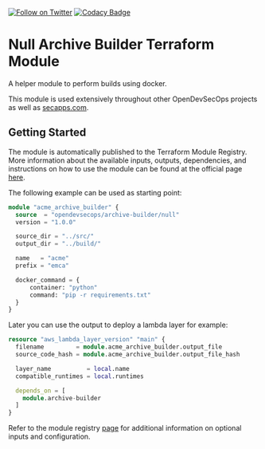 [![Follow on Twitter](https://img.shields.io/twitter/follow/opendevsecops.svg?logo=twitter)](https://twitter.com/opendevsecops)
[![Codacy Badge](https://api.codacy.com/project/badge/Grade/d3cdea1d93de4f9791f92aec8306e6f8)](https://www.codacy.com/app/OpenDevSecOps/terraform-null-archive-builder?utm_source=github.com&amp;utm_medium=referral&amp;utm_content=opendevsecops/terraform-null-archive-builder&amp;utm_campaign=Badge_Grade)

# Null Archive Builder Terraform Module

A helper module to perform builds using docker.

This module is used extensively throughout other OpenDevSecOps projects as well as [secapps.com](secapps.com).

## Getting Started

The module is automatically published to the Terraform Module Registry. More information about the available inputs, outputs, dependencies, and instructions on how to use the module can be found at the official page [here](https://registry.terraform.io/modules/opendevsecops/archive-builder).

The following example can be used as starting point:

```terraform
module "acme_archive_builder" {
  source  = "opendevsecops/archive-builder/null"
  version = "1.0.0"

  source_dir = "../src/"
  output_dir = "../build/"

  name   = "acme"
  prefix = "emca"

  docker_command = {
      container: "python"
      command: "pip -r requirements.txt"
  }
}
```

Later you can use the output to deploy a lambda layer for example:

```terraform
resource "aws_lambda_layer_version" "main" {
  filename         = module.acme_archive_builder.output_file
  source_code_hash = module.acme_archive_builder.output_file_hash

  layer_name          = local.name
  compatible_runtimes = local.runtimes

  depends_on = [
    module.archive-builder
  ]
}
```

Refer to the module registry [page](https://registry.terraform.io/modules/opendevsecops/archive-builder) for additional information on optional inputs and configuration.
